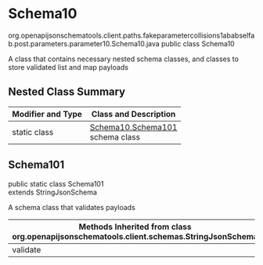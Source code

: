 # Schema10
org.openapijsonschematools.client.paths.fakeparametercollisions1ababselfab.post.parameters.parameter10.Schema10.java
public class Schema10

A class that contains necessary nested schema classes, and classes to store validated list and map payloads

## Nested Class Summary
| Modifier and Type | Class and Description |
| ----------------- | ---------------------- |
| static class | [Schema10.Schema101](#schema101)<br> schema class |

## Schema101
public static class Schema101<br>
extends StringJsonSchema

A schema class that validates payloads

| Methods Inherited from class org.openapijsonschematools.client.schemas.StringJsonSchema |
| ------------------------------------------------------------------ |
| validate                                                           |
